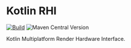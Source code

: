 Kotlin RHI
==========

[![Build](https://github.com/technoir-lab/kotlin-rhi/actions/workflows/build.yaml/badge.svg?branch=main)](https://github.com/technoir-lab/kotlin-rhi/actions/workflows/build.yaml) ![Maven Central Version](https://img.shields.io/maven-central/v/io.technoirlab.kotlin-rhi/core)

Kotlin Multiplatform Render Hardware Interface.
